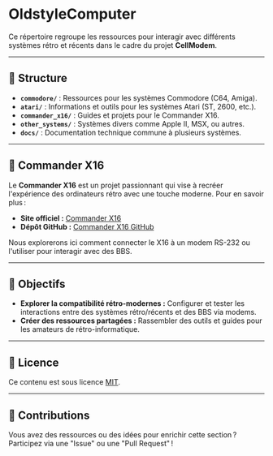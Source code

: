 # OldstyleComputer

Ce répertoire regroupe les ressources pour interagir avec différents systèmes rétro et récents dans le cadre du projet **CellModem**.

---

## 📂 Structure
- **`commodore/`** : Ressources pour les systèmes Commodore (C64, Amiga).
- **`atari/`** : Informations et outils pour les systèmes Atari (ST, 2600, etc.).
- **`commander_x16/`** : Guides et projets pour le Commander X16.
- **`other_systems/`** : Systèmes divers comme Apple II, MSX, ou autres.
- **`docs/`** : Documentation technique commune à plusieurs systèmes.

---

## 🚀 Commander X16

Le **Commander X16** est un projet passionnant qui vise à recréer l'expérience des ordinateurs rétro avec une touche moderne. Pour en savoir plus :

- **Site officiel :** [Commander X16](https://www.commanderx16.com/)
- **Dépôt GitHub :** [Commander X16 GitHub](https://github.com/commanderx16)

Nous explorerons ici comment connecter le X16 à un modem RS-232 ou l'utiliser pour interagir avec des BBS.

---

## 🚀 Objectifs
- **Explorer la compatibilité rétro-modernes :** Configurer et tester les interactions entre des systèmes rétro/récents et des BBS via modems.
- **Créer des ressources partagées :** Rassembler des outils et guides pour les amateurs de rétro-informatique.

---

## 📜 Licence
Ce contenu est sous licence [MIT](../LICENSE).

---

## 💬 Contributions
Vous avez des ressources ou des idées pour enrichir cette section ? Participez via une "Issue" ou une "Pull Request" !
